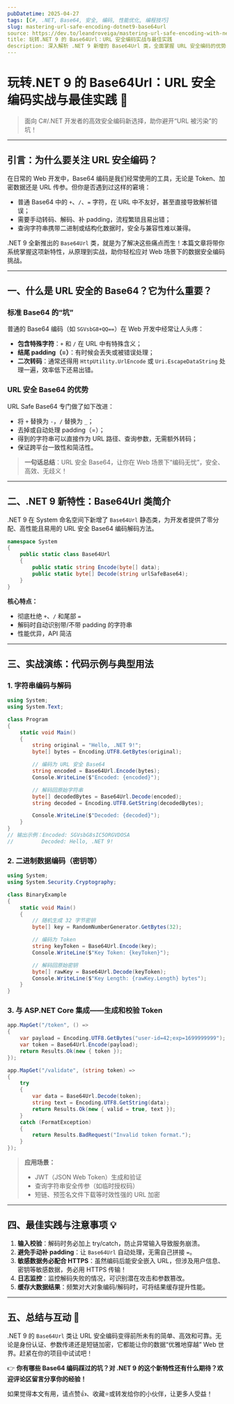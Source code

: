 ```yaml
---
pubDatetime: 2025-04-27
tags: [C#, .NET, Base64, 安全, 编码, 性能优化, 编程技巧]
slug: mastering-url-safe-encoding-dotnet9-base64url
source: https://dev.to/leandroveiga/mastering-url-safe-encoding-with-net-9s-base64url-class-examples-best-practices-2pp0
title: 玩转.NET 9 的 Base64Url：URL 安全编码实战与最佳实践
description: 深入解析 .NET 9 新增的 Base64Url 类，全面掌握 URL 安全编码的优势、使用方法、典型场景与实用技巧，助力开发者高效、安全地处理 Web 数据传输。
---
```


# 玩转.NET 9 的 Base64Url：URL 安全编码实战与最佳实践 🚀

> 面向 C#/.NET 开发者的高效安全编码新选择，助你避开“URL 被污染”的坑！

---

## 引言：为什么要关注 URL 安全编码？

在日常的 Web 开发中，Base64 编码是我们经常使用的工具，无论是 Token、加密数据还是 URL 传参。但你是否遇到过这样的窘境：

- 普通 Base64 中的 `+`、`/`、`=` 字符，在 URL 中不友好，甚至直接导致解析错误；
- 需要手动转码、解码、补 padding，流程繁琐且易出错；
- 查询字符串携带二进制或结构化数据时，安全与兼容性难以兼得。

.NET 9 全新推出的 `Base64Url` 类，就是为了解决这些痛点而生！本篇文章将带你系统掌握这项新特性，从原理到实战，助你轻松应对 Web 场景下的数据安全编码挑战。

---

## 一、什么是 URL 安全的 Base64？它为什么重要？

### 标准 Base64 的“坑”

普通的 Base64 编码（如 `SGVsbG8+QQ==`）在 Web 开发中经常让人头疼：

- **包含特殊字符**：`+` 和 `/` 在 URL 中有特殊含义；
- **结尾 padding（=）**：有时候会丢失或被错误处理；
- **二次转码**：通常还得用 `HttpUtility.UrlEncode` 或 `Uri.EscapeDataString` 处理一遍，效率低下还易出错。

### URL 安全 Base64 的优势

URL Safe Base64 专门做了如下改进：

- 将 `+` 替换为 `-`，`/` 替换为 `_`；
- 去掉或自动处理 padding（=）；
- 得到的字符串可以直接作为 URL 路径、查询参数，无需额外转码；
- 保证跨平台一致性和简洁性。

> **一句话总结**：URL 安全 Base64，让你在 Web 场景下“编码无忧”，安全、高效、无歧义！

---

## 二、.NET 9 新特性：Base64Url 类简介

.NET 9 在 System 命名空间下新增了 `Base64Url` 静态类，为开发者提供了零分配、高性能且易用的 URL 安全 Base64 编码解码方法。

```csharp
namespace System
{
    public static class Base64Url
    {
        public static string Encode(byte[] data);
        public static byte[] Decode(string urlSafeBase64);
    }
}
```

**核心特点：**

- 彻底杜绝 `+`、`/` 和尾部 `=`
- 解码时自动识别带/不带 padding 的字符串
- 性能优异，API 简洁

---

## 三、实战演练：代码示例与典型用法

### 1. 字符串编码与解码

```csharp
using System;
using System.Text;

class Program
{
    static void Main()
    {
        string original = "Hello, .NET 9!";
        byte[] bytes = Encoding.UTF8.GetBytes(original);

        // 编码为 URL 安全 Base64
        string encoded = Base64Url.Encode(bytes);
        Console.WriteLine($"Encoded: {encoded}");

        // 解码回原始字符串
        byte[] decodedBytes = Base64Url.Decode(encoded);
        string decoded = Encoding.UTF8.GetString(decodedBytes);

        Console.WriteLine($"Decoded: {decoded}");
    }
}
// 输出示例：Encoded: SGVsbG8sIC5ORGVDOSA
//         Decoded: Hello, .NET 9!
```

### 2. 二进制数据编码（密钥等）

```csharp
using System;
using System.Security.Cryptography;

class BinaryExample
{
    static void Main()
    {
        // 随机生成 32 字节密钥
        byte[] key = RandomNumberGenerator.GetBytes(32);

        // 编码为 Token
        string keyToken = Base64Url.Encode(key);
        Console.WriteLine($"Key Token: {keyToken}");

        // 解码回原始密钥
        byte[] rawKey = Base64Url.Decode(keyToken);
        Console.WriteLine($"Key Length: {rawKey.Length} bytes");
    }
}
```

### 3. 与 ASP.NET Core 集成——生成和校验 Token

```csharp
app.MapGet("/token", () =>
{
    var payload = Encoding.UTF8.GetBytes("user-id=42;exp=1699999999");
    var token = Base64Url.Encode(payload);
    return Results.Ok(new { token });
});

app.MapGet("/validate", (string token) =>
{
    try
    {
        var data = Base64Url.Decode(token);
        string text = Encoding.UTF8.GetString(data);
        return Results.Ok(new { valid = true, text });
    }
    catch (FormatException)
    {
        return Results.BadRequest("Invalid token format.");
    }
});
```

> **应用场景：**
>
> - JWT（JSON Web Token）生成和验证
> - 查询字符串安全传参（如临时授权码）
> - 短链、预签名文件下载等时效性强的 URL 加密

---

## 四、最佳实践与注意事项 💡

1. **输入校验**：解码时务必加上 try/catch，防止异常输入导致服务崩溃。
2. **避免手动补 padding**：让 `Base64Url` 自动处理，无需自己拼接 `=`。
3. **敏感数据务必配合 HTTPS**：虽然编码后能安全嵌入 URL，但涉及用户信息、密钥等敏感数据，务必用 HTTPS 传输！
4. **日志监控**：监控解码失败的情况，可识别潜在攻击和参数篡改。
5. **缓存大数据结果**：频繁对大对象编码/解码时，可将结果缓存提升性能。

---

## 五、总结与互动 🎉

.NET 9 的 `Base64Url` 类让 URL 安全编码变得前所未有的简单、高效和可靠。无论是身份认证、参数传递还是短链加密，它都能让你的数据“优雅地穿越” Web 世界。赶紧在你的项目中试试吧！

👉 **你有哪些 Base64 编码踩过的坑？对 .NET 9 的这个新特性还有什么期待？欢迎评论区留言分享你的经验！**

如果觉得本文有用，请点赞👍、收藏⭐或转发给你的小伙伴，让更多人受益！
